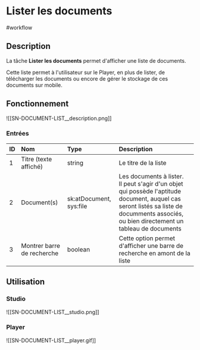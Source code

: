 # Lister les documents

#workflow

## Description

La tâche **Lister les documents** permet d'afficher une liste de documents.


Cette liste permet à l'utilisateur sur le Player, en plus de lister, de télécharger les documents ou encore de gérer le stockage de ces documents sur mobile.

## Fonctionnement

![[SN-DOCUMENT-LIST__description.png]]

### Entrées

| ID | Nom | Type | Description |
|:-|:-|:-|:-|
| 1 | Titre (texte affiché) | string | Le titre de la liste  |
| 2 | Document(s) | sk:atDocument, sys:file | Les documents à lister. <br />Il peut s'agir d'un objet qui possède l'aptitude document, auquel cas seront listés sa liste de documments associés, ou bien directement un tableau de documents |
| 3 | Montrer barre de recherche | boolean | Cette option permet d'afficher une barre de recherche en amont de la liste |

## Utilisation

### Studio

![[SN-DOCUMENT-LIST__studio.png]]

### Player

![[SN-DOCUMENT-LIST__player.gif]]

